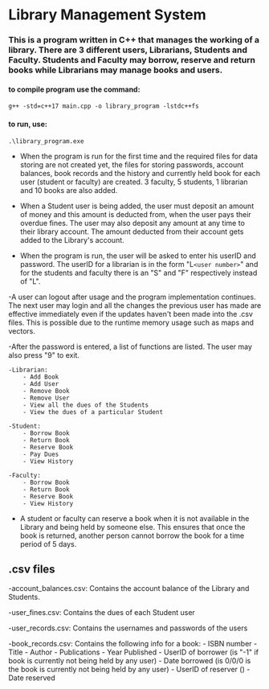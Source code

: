 # **Library Management System**

### This is a program written in C++ that manages the working of a library. There are 3 different users, Librarians, Students and Faculty. Students and Faculty may borrow, reserve and return books while Librarians may manage books and users.

#### to compile program use the command:
``` g++ -std=c++17 main.cpp -o library_program -lstdc++fs ```

#### to run, use:
```.\library_program.exe ```

- When the program is run for the first time and the required files for data storing are not created yet, the files for storing passwords, account balances, book records and the history and currently held book for each user (student or faculty) are created. 3 faculty, 5 students, 1 librarian and 10 books are also added.

- When a Student user is being added, the user must deposit an amount of money and this amount is deducted from, when the user pays their overdue fines. The user may also deposit any amount at any time to their library account. The amount deducted from their account gets added to the Library's account.

- When the program is run, the user will be asked to enter his userID and password. The userID for a librarian is in the form "L`<user number>`" and for the students and faculty there is an "S" and "F" respectively instead of "L". 

-A user can logout after usage and the program implementation continues. The next user may login and all the changes the previous user has made are effective immediately even if the updates haven't been made into the .csv files. This is possible due to the runtime memory usage such as maps and vectors.

-After the password is entered, a list of functions are listed. The user may also press "9" to exit.
    
    -Librarian:
        - Add Book
        - Add User
        - Remove Book
        - Remove User
        - View all the dues of the Students
        - View the dues of a particular Student
    
    -Student:
        - Borrow Book
        - Return Book
        - Reserve Book 
        - Pay Dues
        - View History

    -Faculty:
        - Borrow Book
        - Return Book
        - Reserve Book
        - View History

- A student or faculty can reserve a book when it is not available in the Library and being held by someone else. This ensures that once the book is returned, another person cannot borrow the book for a time period of 5 days.

## .csv files

-account_balances.csv:
Contains the account balance of the Library and Students.

-user_fines.csv:
Contains the dues of each Student user

-user_records.csv:
Contains the usernames and passwords of the users

-book_records.csv:
Contains the following info for a book:
    - ISBN number
    - Title
    - Author
    - Publications
    - Year Published
    - UserID of borrower (is "-1" if book is currently not being held by any user)
    - Date borrowed (is 0/0/0 is the book is currently not being held by any user)
    - UserID of reserver ()
    - Date reserved


